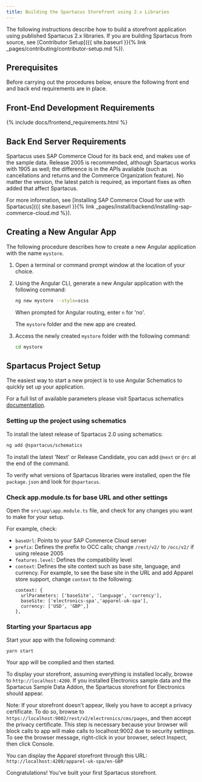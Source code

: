 ```yaml
---
title: Building the Spartacus Storefront using 2.x Libraries
---
```


The following instructions describe how to build a storefront application using published Spartacus 2.x libraries. If you are building Spartacus from source, see [Contributor Setup]({{ site.baseurl }}{% link _pages/contributing/contributor-setup.md %}).

## Prerequisites

Before carrying out the procedures below, ensure the following front end and back end requirements are in place.

## Front-End Development Requirements

{% include docs/frontend_requirements.html %}

## Back End Server Requirements

Spartacus uses SAP Commerce Cloud for its back end, and makes use of the sample data. Release 2005 is recommended, although Spartacus works with 1905 as well; the difference is in the APIs available (such as cancellations and returns and the Commerce Organization feature). No matter the version, the latest patch is required, as important fixes as often added that affect Spartacus.

For more information, see [Installing SAP Commerce Cloud for use with Spartacus]({{ site.baseurl }}{% link _pages/install/backend/installing-sap-commerce-cloud.md %}). 

## Creating a New Angular App

The following procedure describes how to create a new Angular application with the name `mystore`.

1. Open a terminal or command prompt window at the location of your choice.

2. Using the Angular CLI, generate a new Angular application with the following command:

   ```bash
   ng new mystore --style=scss
   ```

   When prompted for Angular routing, enter `n` for 'no'.

   The `mystore` folder and the new app are created.

4.  Access the newly created `mystore` folder with the following command:

     ```bash
     cd mystore
     ```

## Spartacus Project Setup

The easiest way to start a new project is to use Angular Schematics to quickly set up your application. 

For a full list of available parameters please visit Spartacus schematics [documentation](https://github.com/SAP/spartacus/tree/develop/projects/schematics).

### Setting up the project using schematics ###

To install the latest release of Spartacus 2.0 using schematics:

```bash
ng add @spartacus/schematics
```

To install the latest 'Next' or Release Candidate, you can add `@next` or `@rc` at the end of the command. 

To verify what versions of Spartacus libraries were installed, open the file `package.json` and look for `@spartacus`.

### Check app.module.ts for base URL and other settings ###

Open the `src\app\app.module.ts` file, and check for any changes you want to make for your setup. 

For example, check:
- `baseUrl`: Points to your SAP Commerce Cloud server
- `prefix`: Defines the prefix to OCC calls; change `/rest/v2/` to `/occ/v2/` if using release 2005
- `features.level`: Defines the compatibility level
- `context`: Defines the site context such as base site, language, and currency. For example, to see the base site in the URL and add Apparel store support, change `context` to the following:
   ```
   context: {
     urlParameters: ['baseSite', 'language', 'currency'],
     baseSite: ['electronics-spa','apparel-uk-spa'],
     currency: ['USD', 'GBP',]
   },
   ```

### Starting your Spartacus app ###  

Start your app with the following command:

```
yarn start
```

Your app will be complied and then started.

To display your storefront, assuming everything is installed locally, browse to `http://localhost:4200`. If you installed Electronics sample data and the Spartacus Sample Data Addon, the Spartacus storefront for Electronics should appear.

Note: If your storefront doesn't appear, likely you have to accept a privacy certificate. To do so, browse to `https://localhost:9002/rest/v2/electronics/cms/pages`, and then accept the privacy certificate. This step is necessary because your browser will block calls to app will make calls to localhost:9002 due to security settings. To see the browser message, right-click in your browser, select Inspect, then click Console.

You can display the Apparel storefront through this URL: `http://localhost:4200/apparel-uk-spa/en-GBP`

Congratulations! You've built your first Spartacus storefront.

